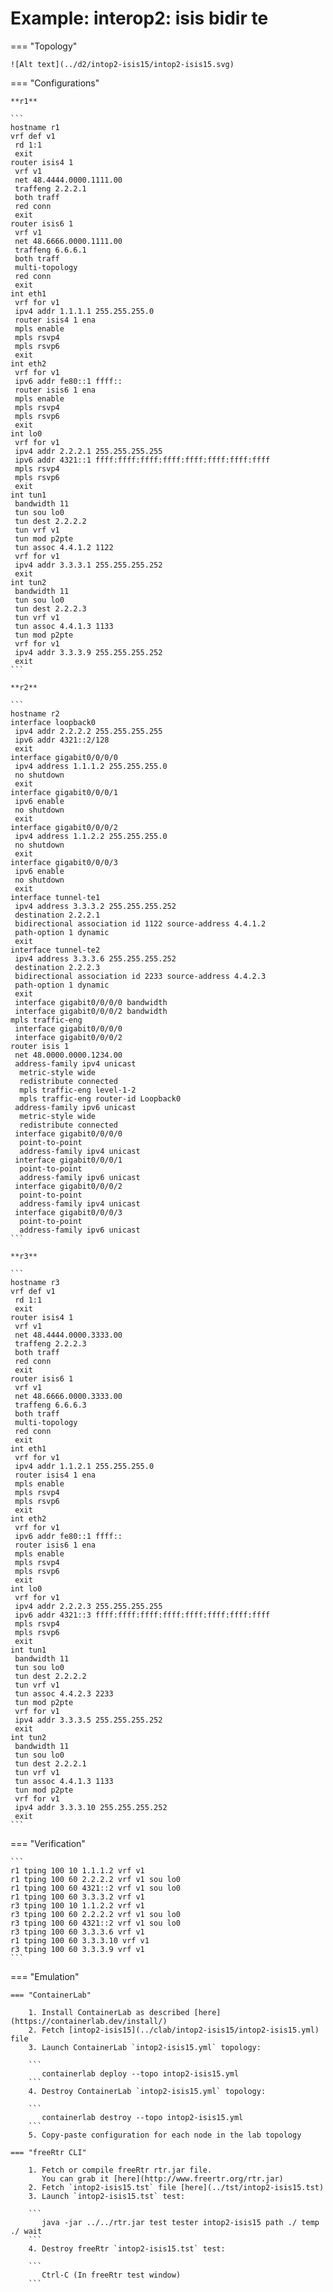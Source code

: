 # Example: interop2: isis bidir te

=== "Topology"

    ![Alt text](../d2/intop2-isis15/intop2-isis15.svg)

=== "Configurations"

    **r1**

    ```
    hostname r1
    vrf def v1
     rd 1:1
     exit
    router isis4 1
     vrf v1
     net 48.4444.0000.1111.00
     traffeng 2.2.2.1
     both traff
     red conn
     exit
    router isis6 1
     vrf v1
     net 48.6666.0000.1111.00
     traffeng 6.6.6.1
     both traff
     multi-topology
     red conn
     exit
    int eth1
     vrf for v1
     ipv4 addr 1.1.1.1 255.255.255.0
     router isis4 1 ena
     mpls enable
     mpls rsvp4
     mpls rsvp6
     exit
    int eth2
     vrf for v1
     ipv6 addr fe80::1 ffff::
     router isis6 1 ena
     mpls enable
     mpls rsvp4
     mpls rsvp6
     exit
    int lo0
     vrf for v1
     ipv4 addr 2.2.2.1 255.255.255.255
     ipv6 addr 4321::1 ffff:ffff:ffff:ffff:ffff:ffff:ffff:ffff
     mpls rsvp4
     mpls rsvp6
     exit
    int tun1
     bandwidth 11
     tun sou lo0
     tun dest 2.2.2.2
     tun vrf v1
     tun mod p2pte
     tun assoc 4.4.1.2 1122
     vrf for v1
     ipv4 addr 3.3.3.1 255.255.255.252
     exit
    int tun2
     bandwidth 11
     tun sou lo0
     tun dest 2.2.2.3
     tun vrf v1
     tun assoc 4.4.1.3 1133
     tun mod p2pte
     vrf for v1
     ipv4 addr 3.3.3.9 255.255.255.252
     exit
    ```

    **r2**

    ```
    hostname r2
    interface loopback0
     ipv4 addr 2.2.2.2 255.255.255.255
     ipv6 addr 4321::2/128
     exit
    interface gigabit0/0/0/0
     ipv4 address 1.1.1.2 255.255.255.0
     no shutdown
     exit
    interface gigabit0/0/0/1
     ipv6 enable
     no shutdown
     exit
    interface gigabit0/0/0/2
     ipv4 address 1.1.2.2 255.255.255.0
     no shutdown
     exit
    interface gigabit0/0/0/3
     ipv6 enable
     no shutdown
     exit
    interface tunnel-te1
     ipv4 address 3.3.3.2 255.255.255.252
     destination 2.2.2.1
     bidirectional association id 1122 source-address 4.4.1.2
     path-option 1 dynamic
     exit
    interface tunnel-te2
     ipv4 address 3.3.3.6 255.255.255.252
     destination 2.2.2.3
     bidirectional association id 2233 source-address 4.4.2.3
     path-option 1 dynamic
     exit
     interface gigabit0/0/0/0 bandwidth
     interface gigabit0/0/0/2 bandwidth
    mpls traffic-eng
     interface gigabit0/0/0/0
     interface gigabit0/0/0/2
    router isis 1
     net 48.0000.0000.1234.00
     address-family ipv4 unicast
      metric-style wide
      redistribute connected
      mpls traffic-eng level-1-2
      mpls traffic-eng router-id Loopback0
     address-family ipv6 unicast
      metric-style wide
      redistribute connected
     interface gigabit0/0/0/0
      point-to-point
      address-family ipv4 unicast
     interface gigabit0/0/0/1
      point-to-point
      address-family ipv6 unicast
     interface gigabit0/0/0/2
      point-to-point
      address-family ipv4 unicast
     interface gigabit0/0/0/3
      point-to-point
      address-family ipv6 unicast
    ```

    **r3**

    ```
    hostname r3
    vrf def v1
     rd 1:1
     exit
    router isis4 1
     vrf v1
     net 48.4444.0000.3333.00
     traffeng 2.2.2.3
     both traff
     red conn
     exit
    router isis6 1
     vrf v1
     net 48.6666.0000.3333.00
     traffeng 6.6.6.3
     both traff
     multi-topology
     red conn
     exit
    int eth1
     vrf for v1
     ipv4 addr 1.1.2.1 255.255.255.0
     router isis4 1 ena
     mpls enable
     mpls rsvp4
     mpls rsvp6
     exit
    int eth2
     vrf for v1
     ipv6 addr fe80::1 ffff::
     router isis6 1 ena
     mpls enable
     mpls rsvp4
     mpls rsvp6
     exit
    int lo0
     vrf for v1
     ipv4 addr 2.2.2.3 255.255.255.255
     ipv6 addr 4321::3 ffff:ffff:ffff:ffff:ffff:ffff:ffff:ffff
     mpls rsvp4
     mpls rsvp6
     exit
    int tun1
     bandwidth 11
     tun sou lo0
     tun dest 2.2.2.2
     tun vrf v1
     tun assoc 4.4.2.3 2233
     tun mod p2pte
     vrf for v1
     ipv4 addr 3.3.3.5 255.255.255.252
     exit
    int tun2
     bandwidth 11
     tun sou lo0
     tun dest 2.2.2.1
     tun vrf v1
     tun assoc 4.4.1.3 1133
     tun mod p2pte
     vrf for v1
     ipv4 addr 3.3.3.10 255.255.255.252
     exit
    ```

=== "Verification"

    ```
    r1 tping 100 10 1.1.1.2 vrf v1
    r1 tping 100 60 2.2.2.2 vrf v1 sou lo0
    r1 tping 100 60 4321::2 vrf v1 sou lo0
    r1 tping 100 60 3.3.3.2 vrf v1
    r3 tping 100 10 1.1.2.2 vrf v1
    r3 tping 100 60 2.2.2.2 vrf v1 sou lo0
    r3 tping 100 60 4321::2 vrf v1 sou lo0
    r3 tping 100 60 3.3.3.6 vrf v1
    r1 tping 100 60 3.3.3.10 vrf v1
    r3 tping 100 60 3.3.3.9 vrf v1
    ```

=== "Emulation"

    === "ContainerLab"

        1. Install ContainerLab as described [here](https://containerlab.dev/install/)  
        2. Fetch [intop2-isis15](../clab/intop2-isis15/intop2-isis15.yml) file  
        3. Launch ContainerLab `intop2-isis15.yml` topology:  

        ```
           containerlab deploy --topo intop2-isis15.yml  
        ```
        4. Destroy ContainerLab `intop2-isis15.yml` topology:  

        ```
           containerlab destroy --topo intop2-isis15.yml  
        ```
        5. Copy-paste configuration for each node in the lab topology

    === "freeRtr CLI"

        1. Fetch or compile freeRtr rtr.jar file.  
           You can grab it [here](http://www.freertr.org/rtr.jar)  
        2. Fetch `intop2-isis15.tst` file [here](../tst/intop2-isis15.tst)  
        3. Launch `intop2-isis15.tst` test:  

        ```
           java -jar ../../rtr.jar test tester intop2-isis15 path ./ temp ./ wait
        ```
        4. Destroy freeRtr `intop2-isis15.tst` test:  

        ```
           Ctrl-C (In freeRtr test window)
        ```

